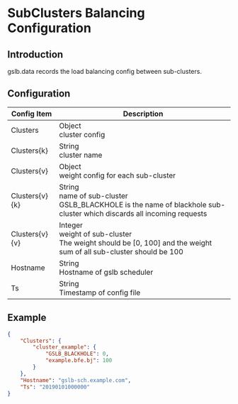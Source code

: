 # SubClusters Balancing Configuration

## Introduction

gslb.data records the load balancing config between sub-clusters. 

## Configuration

| Config Item | Description                                                  |
| ----------- | ------------------------------------------------------------ |
| Clusters    | Object<br>cluster config |
| Clusters{k} | String<br>cluster name |
| Clusters{v} | Object<br>weight config for each sub-cluster        |
| Clusters{v}{k} | String<br>name of sub-cluster<br>GSLB_BLACKHOLE is the name of blackhole sub-cluster which discards all incoming requests |
| Clusters{v}{v} | Integer<br>weight of sub-cluster<br>The weight should be [0, 100] and the weight sum of all sub-cluster should be 100 |
| Hostname    | String<br>Hostname of gslb scheduler                                   |
| Ts          | String<br>Timestamp of config file                                     |

## Example
```json
{
    "Clusters": {
        "cluster_example": {
            "GSLB_BLACKHOLE": 0,
            "example.bfe.bj": 100
        }
    },
    "Hostname": "gslb-sch.example.com",
    "Ts": "20190101000000"
}
```
